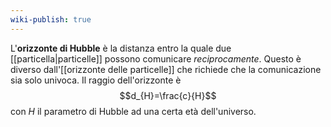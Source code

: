```yaml
---
wiki-publish: true
---
```

L'**orizzonte di Hubble** è la distanza entro la quale due [[particella|particelle]] possono comunicare *reciprocamente*. Questo è diverso dall'[[orizzonte delle particelle]] che richiede che la comunicazione sia solo univoca. Il raggio dell'orizzonte è
$$d_{H}=\frac{c}{H}$$
con $H$ il parametro di Hubble ad una certa età dell'universo.